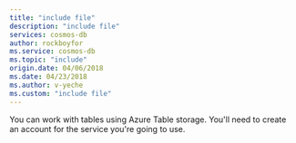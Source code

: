 ```yaml
---
title: "include file"
description: "include file"
services: cosmos-db
author: rockboyfor
ms.service: cosmos-db
ms.topic: "include"
origin.date: 04/06/2018
ms.date: 04/23/2018
ms.author: v-yeche
ms.custom: "include file"
---
```

You can work with tables using Azure Table storage. You'll need to create an account for the service you're going to use.
<!-- Not Avaiable on Azure Cosmos DB-->
<!-- Not Avaiable on [Table offerings](../articles/cosmos-db/table-introduction.md#table-offerings) -->